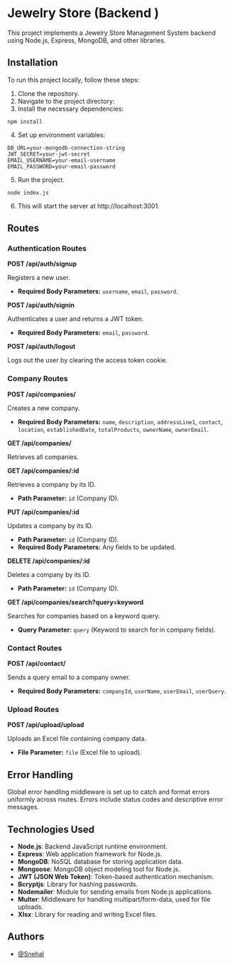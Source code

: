 # Jewelry Store (Backend )

This project implements a Jewelry Store Management System backend using Node.js, Express, MongoDB, and other libraries.

## Installation

To run this project locally, follow these steps:

1. Clone the repository.
2. Navigate to the project directory:
3. Install the necessary dependencies:

```
npm install
```

4. Set up environment variables:

```
DB_URL=your-mongodb-connection-string
JWT_SECRET=your-jwt-secret
EMAIL_USERNAME=your-email-username
EMAIL_PASSWORD=your-email-password

```

5. Run the project.

```
node index.js
```

6. This will start the server at http://localhost:3001.

## Routes

### Authentication Routes

**POST /api/auth/signup**

Registers a new user.

- **Required Body Parameters:** `username`, `email`, `password`.

**POST /api/auth/signin**

Authenticates a user and returns a JWT token.

- **Required Body Parameters:** `email`, `password`.

**POST /api/auth/logout**

Logs out the user by clearing the access token cookie.

### Company Routes

**POST /api/companies/**

Creates a new company.

- **Required Body Parameters:** `name`, `description`, `addressLine1`, `contact`, `location`, `establishedDate`, `totalProducts`, `ownerName`, `ownerEmail`.

**GET /api/companies/**

Retrieves all companies.

**GET /api/companies/:id**

Retrieves a company by its ID.

- **Path Parameter:** `id` (Company ID).

**PUT /api/companies/:id**

Updates a company by its ID.

- **Path Parameter:** `id` (Company ID).
- **Required Body Parameters:** Any fields to be updated.

**DELETE /api/companies/:id**

Deletes a company by its ID.

- **Path Parameter:** `id` (Company ID).

**GET /api/companies/search?query=keyword**

Searches for companies based on a keyword query.

- **Query Parameter:** `query` (Keyword to search for in company fields).

### Contact Routes

**POST /api/contact/**

Sends a query email to a company owner.

- **Required Body Parameters:** `companyId`, `userName`, `userEmail`, `userQuery`.

### Upload Routes

**POST /api/upload/upload**

Uploads an Excel file containing company data.

- **File Parameter:** `file` (Excel file to upload).

## Error Handling

Global error handling middleware is set up to catch and format errors uniformly across routes.
Errors include status codes and descriptive error messages.

## Technologies Used

- **Node.js**: Backend JavaScript runtime environment.
- **Express**: Web application framework for Node.js.
- **MongoDB**: NoSQL database for storing application data.
- **Mongoose**: MongoDB object modeling tool for Node.js.
- **JWT (JSON Web Token)**: Token-based authentication mechanism.
- **Bcryptjs**: Library for hashing passwords.
- **Nodemailer**: Module for sending emails from Node.js applications.
- **Multer**: Middleware for handling multipart/form-data, used for file uploads.
- **Xlsx**: Library for reading and writing Excel files.

## Authors

- [@Snehal](https://github.com/Snehal-Salvi)
